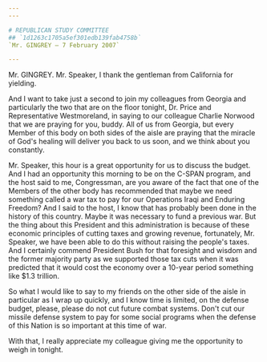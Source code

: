 ```yaml
---
---

# REPUBLICAN STUDY COMMITTEE
## `1d1263c1705a5ef301edb139fab4758b`
`Mr. GINGREY — 7 February 2007`

---
```



Mr. GINGREY. Mr. Speaker, I thank the gentleman from California for 
yielding.

And I want to take just a second to join my colleagues from Georgia 
and particularly the two that are on the floor tonight, Dr. Price and 
Representative Westmoreland, in saying to our colleague Charlie Norwood 
that we are praying for you, buddy. All of us from Georgia, but every 
Member of this body on both sides of the aisle are praying that the 
miracle of God's healing will deliver you back to us soon, and we think 
about you constantly.

Mr. Speaker, this hour is a great opportunity for us to discuss the 
budget. And I had an opportunity this morning to be on the C-SPAN 
program, and the host said to me, Congressman, are you aware of the 
fact that one of the Members of the other body has recommended that 
maybe we need something called a war tax to pay for our Operations 
Iraqi and Enduring Freedom? And I said to the host, I know that has 
probably been done in the history of this country. Maybe it was 
necessary to fund a previous war. But the thing about this President 
and this administration is because of these economic principles of 
cutting taxes and growing revenue, fortunately, Mr. Speaker, we have 
been able to do this without raising the people's taxes. And I 
certainly commend President Bush for that foresight and wisdom and the 
former majority party as we supported those tax cuts when it was 
predicted that it would cost the economy over a 10-year period 
something like $1.3 trillion.

So what I would like to say to my friends on the other side of the 
aisle in particular as I wrap up quickly, and I know time is limited, 
on the defense budget, please, please do not cut future combat systems. 
Don't cut our missile defense system to pay for some social programs 
when the defense of this Nation is so important at this time of war.

With that, I really appreciate my colleague giving me the opportunity 
to weigh in tonight.